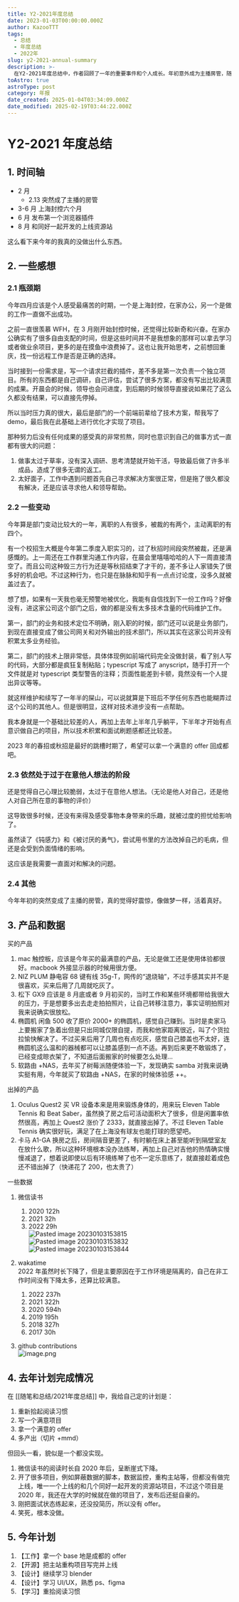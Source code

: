 ```yaml
---
title: Y2-2021年度总结
date: 2023-01-03T00:00:00.000Z
author: KazooTTT
tags:
  - 总结
  - 年度总结
  - 2022年
slug: y2-2021-annual-summary
description: >-
  在Y2-2021年度总结中，作者回顾了一年的重要事件和个人成长。年初意外成为主播房管，随后经历了上海长达六个月的封控，期间在家办公并感受到工作瓶颈。作者反思了自己的工作方式，意识到需要更深入的调研和思考。此外，作者还提到了部门的大变动，包括人员离职和裁员，以及自己对技术积累的不足。在个人生活方面，作者购买了一些产品，如Mac触控板和松下GX9相机，同时也出售了一些不再使用的物品。最后，作者总结了去年的计划完成情况，并设定了新一年的目标，包括找到成都的工作机会和继续学习设计技能。
toAstro: true
astroType: post
category: 年报
date_created: 2025-01-04T03:34:09.000Z
date_modified: 2025-02-19T03:44:22.000Z
---
```


# Y2-2021 年度总结

## 1. 时间轴

- 2 月
  - 2.13 突然成了主播的房管
- 3-6 月 上海封控六个月
- 6 月 发布第一个浏览器插件
- 8 月 和同好一起开发的上线资源站

这么看下来今年的我真的没做出什么东西。

## 2. 一些感想

### 2.1 瓶颈期

今年四月应该是个人感受最痛苦的时期，一个是上海封控，在家办公，另一个是做的工作一直做不出成功。

之前一直很羡慕 WFH，在 3 月刚开始封控时候，还觉得比较新奇和兴奋。在家办公确实有了很多自由支配的时间，但是这些时间并不是我想象的那样可以拿去学习或者做业余项目，更多的是在摸鱼中浪费掉了。这也让我开始思考，之前想回重庆，找一份远程工作是否是正确的选择。

当时接到一份需求是，写一个请求拦截的插件，差不多是第一次负责一个独立项目。所有的东西都是自己调研，自己评估，尝试了很多方案，都没有写出比较满意的成果。开晨会的时候，领导也会问进度，到后期的时候领导直接说如果花了这么久都没有结果，可以直接先停掉。

所以当时压力真的很大，最后是部门的一个前端前辈给了技术方案，帮我写了 demo，最后我在此基础上进行优化才实现了项目。

那种努力后没有任何成果的感受真的非常煎熬，同时也意识到自己的做事方式一直都有很大的问题：

1. 做事太过于草率，没有深入调研、思考清楚就开始干活，导致最后做了许多半成品，造成了很多无谓的返工。
2. 太好面子，工作中遇到问题首先自己寻求解决方案很正常，但是拖了很久都没有解决，还是应该寻求他人和领导帮助。

### 2.2 一些变动

今年算是部门变动比较大的一年，离职的人有很多，被裁的有两个，主动离职的有四个。

有一个校招生大概是今年第二季度入职实习的，过了秋招时间段突然被裁，还是满感慨的。上一周还在工作群里沟通工作内容，在晨会里嘻嘻哈哈的人下一周直接清空了。而且公司这种毁三方行为还是等秋招结束了才干的，差不多让人家错失了很多好的机会吧。不过这种行为，也只是在脉脉和知乎有一点点讨论度，没多久就被盖过去了。

想了想，如果有一天我也毫无预警地被优化，我能有自信找到下一份工作吗？好像没有，进这家公司这个部门之后，做的都是没有太多技术含量的代码维护工作。

第一，部门的业务和技术定位不明确，刚入职的时候，部门还可以说是业务部门，到现在直接变成了做公司网关和对外输出的技术部门，所以其实在这家公司并没有积累太多业务经验。

第二，部门的技术上限非常低，具体体现例如前端代码完全没做封装，看了别人写的代码，大部分都是疯狂复制粘贴；typescript 写成了 anyscript，随手打开一个文件就是对 typescript 类型警告的注释；页面性能差到卡顿，竟然没有一个人提出异议等等。

就这样维护和续写了一年半的屎山，可以说就算是下班后不学任何东西也能糊弄过这个公司的其他人。但是很明显，这样对技术进步没有一点帮助。

我本身就是一个基础比较差的人，再加上去年上半年几乎躺平，下半年才开始有点意识做自己的项目，所以技术积累和面试刷题感都还比较差。

2023 年的春招或秋招是最好的跳槽时期了，希望可以拿一个满意的 offer 回成都吧。

### 2.3 依然处于过于在意他人想法的阶段

还是觉得自己心理比较脆弱，太过于在意他人想法。（无论是他人对自己，还是他人对自己所在意的事物的评价）

这导致很多时候，还没有来得及感受事物本身带来的乐趣，就被过度的担忧给影响了。

虽然读了《钝感力》和《被讨厌的勇气》，尝试用书里的方法改掉自己的毛病，但还是会受到负面情绪的影响。

这应该是我需要一直面对和解决的问题。

### 2.4 其他

今年年初的突然变成了主播的房管，真的觉得好震惊，像做梦一样，活着真好。

## 3. 产品和数据

买的产品

1. mac 触控板，应该是今年买的最满意的产品，无论是做工还是使用体验都很好。macbook 外接显示器的时候用很方便。
2. NIZ PLUM 静电容 68 键有线 35g-T，网传的“退烧轴”，不过手感其实并不是很喜欢，买来后用了几周就吃灰了。
3. 松下 GX9 应该是 8 月底或者 9 月初买的，当时工作和某些环境都带给我很大的压力，于是想要多出去走走拍拍照片，让自己转移注意力，事实证明拍照对我来说确实很放松。
4. 椭圆机 闲鱼 500 收了原价 2000+ 的椭圆机，感觉自己赚到。当时是卖家马上要搬家了急着出但是只出同城仅限自提，而我和他家距离很近，叫了个货拉拉愉快解决了。不过买来后用了几周也有点吃灰，感觉自己膝盖也不太好，连椭圆机这么温和的器械都可以让膝盖感到一点不适。再到后来更不敢锻炼了，已经变成晾衣架了，不知道后面搬家的时候要怎么处理...
5. 软路由 +NAS，去年买了树莓派随便体验一下，发现确实 samba 对我来说确实挺有用，今年就买了软路由 +NAS，在家的时候体验感 ++。

出掉的产品

1. Oculus Quest2 买 VR 设备本来是用来锻炼身体的，用来玩 Eleven Table Tennis 和 Beat Saber，虽然换了房之后可活动面积大了很多，但是闲置率依然很高，再加上 Quest2 涨价了 2333，就直接出掉了。不过 Eleven Table Tennis 确实很好玩，满足了在上海没有球友也能打球的愿望吧。
2. 卡马 A1-GA 换房之后，房间隔音更差了，有时躺在床上甚至能听到隔壁室友在放什么歌，所以这种环境根本没办法练琴，再加上自己对吉他的热情确实慢慢减退了，想着说即使以后有环境练琴了也不一定乐意练了，就直接趁着成色还不错出掉了（快递花了 200，也太贵了）

一些数据

1. 微信读书
   1. 2020 122h
   2. 2021 32h
   3. 2022 29h  
      ![Pasted image 20230103153815](<https://pictures.kazoottt.top/2024/04/20240407-1c2e074130d33990d91afb857aac5051.png>)  
      ![Pasted image 20230103153832](<https://pictures.kazoottt.top/2024/04/20240407-c1eae22b909c6ea2096c43153b5c416b.png>)  
      ![Pasted image 20230103153844](<https://pictures.kazoottt.top/2024/04/20240407-9c323cb5e05e17a6737e621754640988.png>)

2. wakatime  
   2022 年虽然时长下降了，但是主要原因在于工作环境是隔离的，自己在非工作时间没有下降太多，还算比较满意。

   1. 2022 237h
   2. 2021 322h
   3. 2020 594h
   4. 2019 195h
   5. 2018 327h
   6. 2017 30h
3. github contributions  
   ![image.png](<https://pictures.kazoottt.top/2024/04/20240407-351ef7110d6c1110fff22167f7d1dc8b.png>)

## 4. 去年计划完成情况

在 [[随笔和总结/2021年度总结]] 中，我给自己定的计划是：

1. 重新拾起阅读习惯
2. 写一个满意项目
3. 拿一个满意的 offer
4. 多产出（切片 +mmd）

但回头一看，貌似是一个都没实现。

1. 微信读书的阅读时长自 2020 年后，呈断崖式下降。
2. 开了很多项目，例如屏蔽数据的脚本，数据监控，重构主站等，但都没有做完上线，唯一一个上线的和几个同好一起开发的资源站项目，不过这个项目是 2020 年，我还在大学的时候就在做的项目了，发布后还挺自豪的。
3. 刚把面试状态练起来，还没投简历，所以没有 offer。
4. 笑死，根本没做。

## 5. 今年计划

1. 【工作】拿一个 base 地是成都的 offer
2. 【开源】把主站重构项目写完并上线
3. 【设计】继续学习 blender
4. 【设计】学习 UI/UX，熟悉 ps、figma
5. 【学习】重拾阅读习惯
